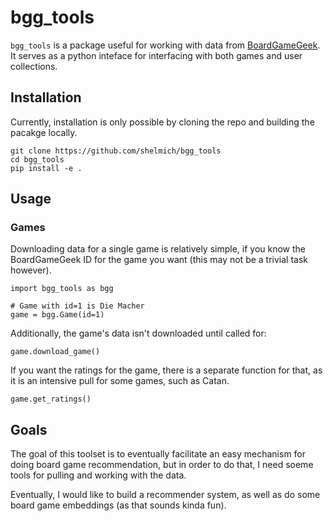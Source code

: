 # bgg_tools

`bgg_tools` is a package useful for working with data from [BoardGameGeek](https://www.boardgamegeek.com). It serves as a python inteface for interfacing with both games and user collections.

## Installation
Currently, installation is only possible by cloning the repo and building the pacakge locally.

    git clone https://github.com/shelmich/bgg_tools
    cd bgg_tools
    pip install -e .

## Usage

### Games

Downloading data for a single game is relatively simple, if you know the BoardGameGeek ID for the game you want (this may not be a trivial task however).

    import bgg_tools as bgg

    # Game with id=1 is Die Macher
    game = bgg.Game(id=1) 

Additionally, the game's data isn't downloaded until called for:

    game.download_game()

If you want the ratings for the game, there is a separate function for that, as it is an intensive pull for some games, such as Catan.

    game.get_ratings()



## Goals
The goal of this toolset is to eventually facilitate an easy mechanism for doing board game recommendation, but in order to do that, I need soeme tools for pulling and working with the data.

Eventually, I would like to build a recommender system, as well as do some board game embeddings (as that sounds kinda fun).






